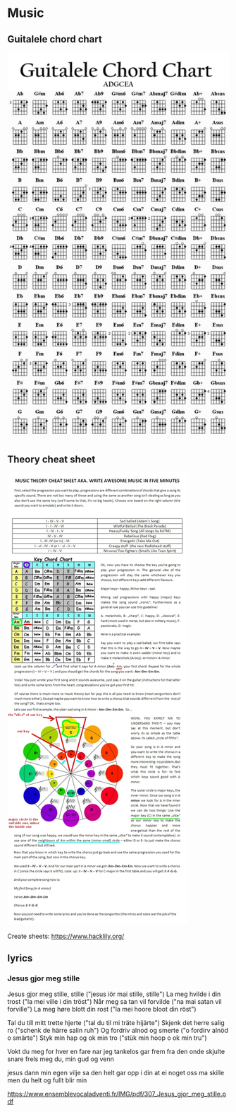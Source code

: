 # Music

## Guitalele chord chart

![Guitalele Chord Chart](guitalele_chord_chart.png "Guitalele Chord Chart")

## Theory cheat sheet

![Music theory cheat sheet](music_theory_cheat_sheet.jpg "Music theory cheat sheet")

Create sheets: https://www.hacklily.org/

## lyrics

### Jesus gjor meg stille

Jesus gjor meg stille, stille ("jesus iör mai stille, stille")
La meg hvilde i din trost ("la mei ville i din tröst")
Når meg sa tan vil forvilde ("na mai satan vil forville")
La meg høre blott din rost ("la mei hoore bloot din röst")

Tal du till mitt trette hjerte ("tal du til mi träte hijärte")
Skjenk det herre salig ro ("schenk de härre salin ruh")
Og fordriv alnod og smerte ("o fordirv alnöd o smärte")
Styk min hap og ok min tro ("stük min hoop o ok min tru") 

Vokt du meg for hver en fare
nar jeg tankelos gar frem
fra den onde skjulte snare
frels meg du, min gud og venn

jesus dann min egen vilje
sa den helt gar opp i din
at ei noget oss ma skille
men du helt og fullt blir min

https://www.ensemblevocaladventi.fr/IMG/pdf/307_Jesus_gjor_meg_stille.pdf
